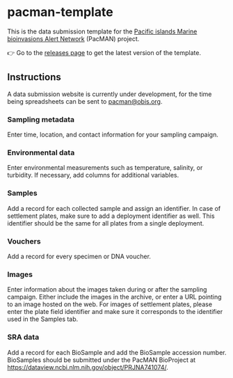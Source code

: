 # pacman-template

This is the data submission template for the [Pacific islands Marine bioinvasions Alert Network](https://pacman.obis.org/) (PacMAN) project.

:point_right: Go to the [releases page](https://github.com/iobis/pacman-template/releases) to get the latest version of the template.

## Instructions

A data submission website is currently under development, for the time being spreadsheets can be sent to pacman@obis.org.

### Sampling metadata

Enter time, location, and contact information for your sampling campaign.

### Environmental data

Enter environmental measurements such as temperature, salinity, or turbidity. If necessary, add columns for additional variables.

### Samples

Add a record for each collected sample and assign an identifier. In case of settlement plates, make sure to add a deployment identifier as well. This identifier should be the same for all plates from a single deployment.

### Vouchers

Add a record for every specimen or DNA voucher.

### Images

Enter information about the images taken during or after the sampling campaign. Either include the images in the archive, or enter a URL pointing to an image hosted on the web. For images of settlement plates, please enter the plate field identifier and make sure it corresponds to the identifier used in the Samples tab.

### SRA data

Add a record for each BioSample and add the BioSample accession number. BioSamples should be submitted under the PacMAN BioProject at https://dataview.ncbi.nlm.nih.gov/object/PRJNA741074/.
